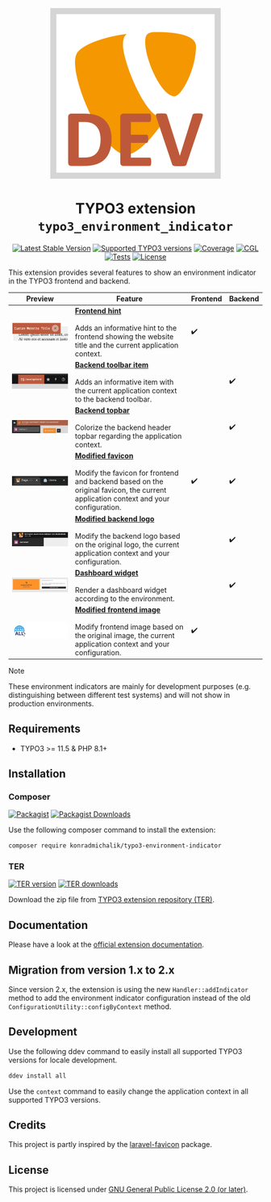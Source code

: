 <div align="center">

![Extension icon](Resources/Public/Icons/Extension.svg)

# TYPO3 extension `typo3_environment_indicator`

[![Latest Stable Version](https://typo3-badges.dev/badge/typo3_environment_indicator/version/shields.svg)](https://extensions.typo3.org/extension/typo3_environment_indicator)
[![Supported TYPO3 versions](https://typo3-badges.dev/badge/typo3_environment_indicator/typo3/shields.svg)](https://extensions.typo3.org/extension/typo3_environment_indicator)
[![Coverage](https://img.shields.io/coverallsCoverage/github/jackd248/typo3-environment-indicator?logo=coveralls)](https://coveralls.io/github/jackd248/typo3-environment-indicator)
[![CGL](https://img.shields.io/github/actions/workflow/status/jackd248/typo3-environment-indicator/cgl.yml?label=cgl&logo=github)](https://github.com/jackd248/typo3-environment-indicator/actions/workflows/cgl.yml)
[![Tests](https://img.shields.io/github/actions/workflow/status/jackd248/typo3-environment-indicator/tests.yml?label=tests&logo=github)](https://github.com/jackd248/typo3-environment-indicator/actions/workflows/tests.yml)
[![License](https://poser.pugx.org/konradmichalik/typo3-environment-indicator/license)](LICENSE.md)

</div>

This extension provides several features to show an environment indicator in the TYPO3 frontend and backend.

| Preview                                                                                | Feature                                                                                                                                                                                                                                                                      | Frontend | Backend |
|----------------------------------------------------------------------------------------|------------------------------------------------------------------------------------------------------------------------------------------------------------------------------------------------------------------------------------------------------------------------------|----------|---------|
| ![Frontend Hint Preview](Documentation/Images/preview-frontend-hint.png)               | **[Frontend hint](https://docs.typo3.org/p/konradmichalik/typo3-environment-indicator/main/en-us/Indicators/FrontendHint.html)** <br/><br/> Adds an informative hint to the frontend showing the website title and the current application context.                          | ✔️       |         |
| ![Backend Toolbar Item Preview](Documentation/Images/preview-backend-toolbar-item.png) | **[Backend toolbar item](https://docs.typo3.org/p/konradmichalik/typo3-environment-indicator/main/en-us/Indicators/BackendToolbar.html)** <br/><br/> Adds an informative item with the current application context to the backend toolbar.                                   |          | ✔️      |
| ![Backend Topbar Preview](Documentation/Images/preview-backend-topbar.jpg)             | **[Backend topbar](https://docs.typo3.org/p/konradmichalik/typo3-environment-indicator/main/en-us/Indicators/BackendTopbar.html)** <br/><br/> Colorize the backend header topbar regarding the application context.                                                          |          | ✔️      |
| ![Favicon Preview](Documentation/Images/preview-favicon.png)                           | **[Modified favicon](https://docs.typo3.org/p/konradmichalik/typo3-environment-indicator/main/en-us/Indicators/Favicon.html)** <br/><br/> Modify the favicon for frontend and backend based on the original favicon, the current application context and your configuration. | ✔️       | ✔️      |
| ![Backend Logo Preview](Documentation/Images/preview-backend-logo.jpg)                 | **[Modified backend logo](https://docs.typo3.org/p/konradmichalik/typo3-environment-indicator/main/en-us/Indicators/BackendLogo.html)** <br/><br/> Modify the backend logo based on the original logo, the current application context and your configuration.               |          | ✔️      |
| ![Dashboard Widget Preview](Documentation/Images/preview-dashboard-widget.jpg)         | **[Dashboard widget](https://docs.typo3.org/p/konradmichalik/typo3-environment-indicator/main/en-us/Indicators/DashboardWidget.html)** <br/><br/> Render a dashboard widget according to the environment.                                                                    |          | ✔️      |
| ![Frontend Image Preview](Documentation/Images/preview-frontend-image.jpg)             | **[Modified frontend image](https://docs.typo3.org/p/konradmichalik/typo3-environment-indicator/main/en-us/Indicators/FrontendImage.html)** <br/><br/> Modify frontend image based on the original image, the current application context and your configuration.            | ✔️       |         |

> [!NOTE]
> These environment indicators are mainly for development purposes (e.g. distinguishing between different test systems)
> and will not show in production environments.

## Requirements

- TYPO3 >= 11.5 & PHP 8.1+

## Installation

### Composer

[![Packagist](https://img.shields.io/packagist/v/konradmichalik/typo3-environment-indicator?label=version&logo=packagist)](https://packagist.org/packages/konradmichalik/typo3-environment-indicator)
[![Packagist Downloads](https://img.shields.io/packagist/dt/konradmichalik/typo3-environment-indicator?color=brightgreen)](https://packagist.org/packages/konradmichalik/typo3-environment-indicator)

Use the following composer command to install the extension:

```bash
composer require konradmichalik/typo3-environment-indicator
```

### TER

[![TER version](https://typo3-badges.dev/badge/typo3_environment_indicator/version/shields.svg)](https://extensions.typo3.org/extension/typo3_environment_indicator)
[![TER downloads](https://typo3-badges.dev/badge/typo3_environment_indicator/downloads/shields.svg)](https://extensions.typo3.org/extension/typo3_environment_indicator)

Download the zip file
from [TYPO3 extension repository (TER)](https://extensions.typo3.org/extension/typo3_environment_indicator).

## Documentation

Please have a look at the
[official extension documentation](https://docs.typo3.org/p/konradmichalik/typo3-environment-indicator/main/en-us/Index.html).

## Migration from version 1.x to 2.x

Since version 2.x, the extension is using the new `Handler::addIndicator` method to add the environment indicator
configuration instead of the old `ConfigurationUtility::configByContext` method.

## Development

Use the following ddev command to easily install all supported TYPO3 versions for locale development.

```bash
ddev install all
```

Use the `context` command to easily change the application context in all supported TYPO3 versions.

## Credits

This project is partly inspired by the [laravel-favicon](https://github.com/beyondcode/laravel-favicon) package.

## License

This project is licensed
under [GNU General Public License 2.0 (or later)](LICENSE.md).
